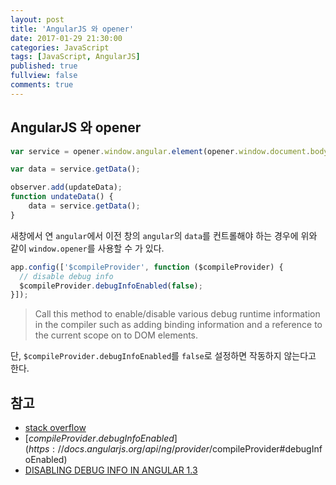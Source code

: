 ```yaml
---
layout: post
title: 'AngularJS 와 opener'
date: 2017-01-29 21:30:00
categories: JavaScript
tags: [JavaScript, AngularJS]
published: true
fullview: false
comments: true
---
```


## AngularJS 와 opener

```javascript
var service = opener.window.angular.element(opener.window.document.body).injector().get('someAngularService');

var data = service.getData();

observer.add(updateData);
function undateData() {
	data = service.getData();
}
```

새창에서 연 `angular`에서 이전 창의 `angular`의 `data`를 컨트롤해야 하는 경우에 위와 같이 `window.opener`를 사용할 수 가 있다.

```javascript
app.config(['$compileProvider', function ($compileProvider) {
  // disable debug info
  $compileProvider.debugInfoEnabled(false);
}]);
```

> Call this method to enable/disable various debug runtime information in the compiler such as adding binding information and a reference to the current scope on to DOM elements.

단, `$compileProvider.debugInfoEnabled`를 `false`로 설정하면 작동하지 않는다고 한다.

## 참고

* [stack overflow](http://stackoverflow.com/questions/17007939/accessing-parent-window-angular-scope-from-child-window)
* [$compileProvider.debugInfoEnabled](https://docs.angularjs.org/api/ng/provider/$compileProvider#debugInfoEnabled)
* [DISABLING DEBUG INFO IN ANGULAR 1.3](https://blog.thoughtram.io/angularjs/2014/12/22/exploring-angular-1.3-disabling-debug-info.html)
